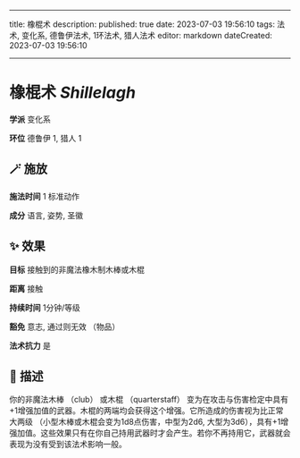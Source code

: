 
---
title: 橡棍术
description: 
published: true
date: 2023-07-03 19:56:10
tags: 法术, 变化系, 德鲁伊法术, 1环法术, 猎人法术
editor: markdown
dateCreated: 2023-07-03 19:56:10

---

# **橡棍术** *Shillelagh*

**学派** 变化系 

**环位** 德鲁伊 1, 猎人 1

## 🪄 施放

**施法时间** 1 标准动作

**成分** 语言, 姿势, 圣徽

## ✨ 效果 

**目标** 接触到的非魔法橡木制木棒或木棍 

**距离** 接触  

**持续时间** 1分钟/等级 

**豁免** 意志, 通过则无效 （物品）

**法术抗力** 是

## 📖 描述

你的非魔法木棒 （club） 或木棍 （quarterstaff） 变为在攻击与伤害检定中具有+1增强加值的武器。木棍的两端均会获得这个增强。它所造成的伤害视为比正常大两级 （小型木棒或木棍会变为1d8点伤害，中型为2d6, 大型为3d6），具有+1增强加值。这些效果只有在你自己持用武器时才会产生。若你不再持用它，武器就会表现为没有受到该法术影响一般。
    